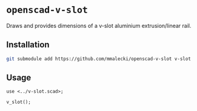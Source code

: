 # `openscad-v-slot`
Draws and provides dimensions of a v-slot aluminium extrusion/linear rail.

## Installation
```sh
git submodule add https://github.com/mmalecki/openscad-v-slot v-slot
```

## Usage
```openscad
use <../v-slot.scad>;

v_slot();
```
